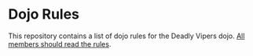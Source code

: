 Dojo Rules
==========

This repository contains a list of dojo rules for the Deadly Vipers dojo. [All members should read the rules](https://github.com/deadlyvipers).

